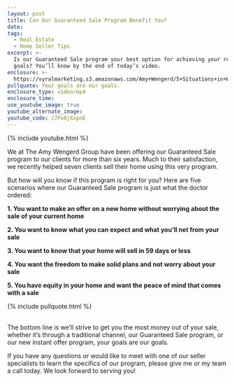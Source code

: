 ```yaml
---
layout: post
title: Can Our Guaranteed Sale Program Benefit You?
date:
tags:
  - Real Estate
  - Home Seller Tips
excerpt: >-
  Is our Guaranteed Sale program your best option for achieving your real estate
  goals? You’ll know by the end of today’s video.
enclosure: >-
  https://vyralmarketing.s3.amazonaws.com/Amy+Wengerd/5+Situations+in+Which+the+Guaranteed+Sale+Program+is+a+Great+Option.mp4
pullquote: Your goals are our goals.
enclosure_type: video/mp4
enclosure_time:
use_youtube_image: true
youtube_alternate_image:
youtube_code: c7Px8jXxpnE
---
```


{% include youtube.html %}

We at The Amy Wengerd Group have been offering our Guaranteed Sale program to our clients for more than six years. Much to their satisfaction, we recently helped seven clients sell their home using this very program.&nbsp;

But how will you know if this program is right for you? Here are five scenarios where our Guaranteed Sale program is just what the doctor ordered:&nbsp;

**1\. You want to make an offer on a new home without worrying about the sale of your current home&nbsp;**

**2\. You want to know what you can expect and what you’ll net from your sale**

**3\. You want to know that your home will sell in 59 days or less&nbsp;**

**4\. You want the freedom to make solid plans and not worry about your sale&nbsp;**

**5\. You have equity in your home and want the peace of mind that comes with a sale &nbsp;**

{% include pullquote.html %}

<br>The bottom line is we’ll strive to get you the most money out of your sale, whether it’s through a traditional channel, our Guaranteed Sale program, or our new instant offer program, your goals are our goals.&nbsp;

If you have any questions or would like to meet with one of our seller specialists to learn the specifics of our program, please give me or my team a call today. We look forward to serving you\! &nbsp;